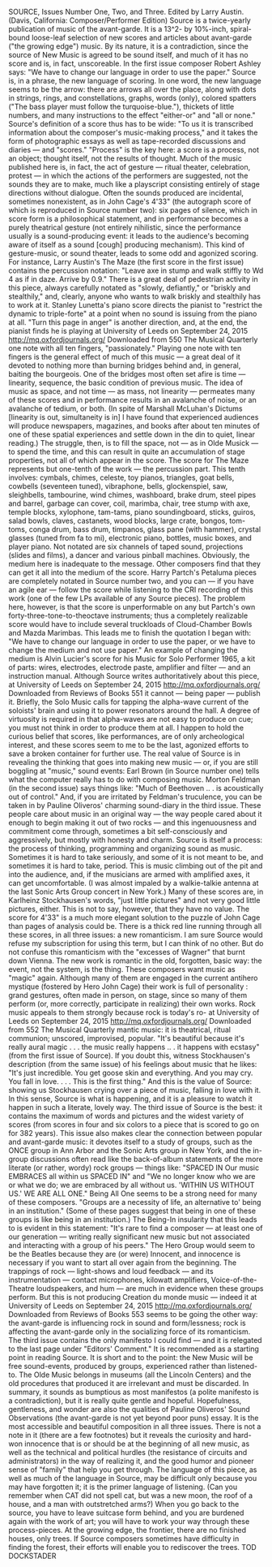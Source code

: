 SOURCE, Issues Number One, Two, and Three. Edited by Larry Austin. (Davis,
California: Composer/Performer Edition)
Source is a twice-yearly publication of music of the avant-garde. It is
a 13^2- by 10%-inch, spiral-bound loose-leaf selection of new scores and
articles about avant-garde ("the growing edge") music. By its nature, it is
a contradiction, since the source of New Music is agreed to be sound
itself, and much of it has no score and is, in fact, unscoreable.
In the first issue composer Robert Ashley says: "We have to change
our language in order to use the paper." Source is, in a phrase, the new
language of scoring. In one word, the new language seems to be the
arrow: there are arrows all over the place, along with dots in strings,
rings, and constellations, graphs, words (only), colored spatters ("The
bass player must follow the turquoise-blue."), thickets of little numbers,
and many instructions to the effect "either-or" and "all or none."
Source's definition of a score thus has to be wide: "To us it is transcribed
information about the composer's music-making process," and it takes the
form of photographic essays as well as tape-recorded discussions and
diaries — and "scores."
"Process" is the key here: a score is a process, not an object; thought
itself, not the results of thought. Much of the music published here is, in
fact, the act of gesture — ritual theater, celebration, protest — in which
the actions of the performers are suggested, not the sounds they are to
make, much like a playscript consisting entirely of stage directions without
dialogue. Often the sounds produced are incidental, sometimes nonexistent,
as in John Cage's 4'33" (the autograph score of which is reproduced
in Source number two): six pages of silence, which in score
form is a philosophical statement, and in performance becomes a purely
theatrical gesture (not entirely nihilistic, since the performance usually is
a sound-producing event: it leads to the audience's becoming aware of
itself as a sound [cough] producing mechanism).
This kind of gesture-music, or sound theater, leads to some odd and
agonized scoring. For instance, Larry Austin's The Maze (the first score
in the first issue) contains the percussion notation: "Leave axe in stump
and walk stiffly to Wd 4 as if in daze. Arrive by 0.9." There is a great
deal of pedestrian activity in this piece, always carefully notated as
"slowly, defiantly," or "briskly and stealthily," and, clearly, anyone who
wants to walk briskly and stealthily has to work at it. Stanley Lunetta's
piano score directs the pianist to "restrict the dynamic to triple-forte" at a
point when no sound is issuing from the piano at all. "Turn this page in
anger" is another direction, and, at the end, the pianist finds he is playing
 at University of Leeds on September 24, 2015 http://mq.oxfordjournals.org/ Downloaded from 
550 The Musical Quarterly
one note with all ten fingers, "passionately." Playing one note with ten
fingers is the general effect of much of this music — a great deal of it
devoted to nothing more than burning bridges behind and, in general, baiting
the bourgeois. One of the bridges most often set afire is time — linearity,
sequence, the basic condition of previous music.
The idea of music as space, and not time — as mass, not linearity —
permeates many of these scores and in performance results in an avalanche
of noise, or an avalanche of tedium, or both. (In spite of Marshall
McLuhan's Dictums [linearity is out, simultaneity is in] I have found
that experienced audiences will produce newspapers, magazines, and books
after about ten minutes of one of these spatial experiences and settle down in
the din to quiet, linear reading.) The struggle, then, is to fill the space,
not — as in Olde Musick — to spend the time, and this can result in
quite an accumulation of stage properties, not all of which appear in the
score. The score for The Maze represents but one-tenth of the work — the
percussion part. This tenth involves: cymbals, chimes, celeste, toy pianos,
triangles, goat bells, cowbells (seventeen tuned), vibraphone, bells, glockenspiel,
saw, sleighbells, tambourine, wind chimes, washboard, brake drum,
steel pipes and barrel, garbage can cover, coil, marimba, chair, tree
stump with axe, temple blocks, xylophone, tam-tams, piano soundingboard,
sticks, guiros, salad bowls, claves, castanets, wood blocks, large
crate, bongos, tom-toms, conga drum, bass drum, timpanos, glass pane
(with hammer), crystal glasses (tuned from fa to mi), electronic piano,
bottles, music boxes, and player piano. Not notated are six channels of
taped sound, projections (slides and films), a dancer and various pinball
machines. Obviously, the medium here is inadequate to the message.
Other composers find that they can get it all into the medium of the
score. Harry Partch's Petaluma pieces are completely notated in Source
number two, and you can — if you have an agile ear — follow the score
while listening to the CRI recording of this work (one of the few LPs
available of any Source pieces). The problem here, however, is that the
score is unperformable on any but Partch's own forty-three-tone-to-theoctave
instruments; thus a completely realizable score would have to
include several truckloads of Cloud-Chamber Bowls and Mazda Marimbas.
This leads me to finish the quotation I began with: "We have
to change our language in order to use the paper, or we have to change
the medium and not use paper." An example of changing the medium is
Alvin Lucier's score for his Music for Solo Performer 1965, a kit of
parts: wires, electrodes, electrode paste, amplifier and filter — and an instruction
manual. Although Source writes authoritatively about this piece,
 at University of Leeds on September 24, 2015 http://mq.oxfordjournals.org/ Downloaded from 
Reviews of Books 551
it cannot — being paper — publish it. Briefly, the Solo Music calls for
tapping the alpha-wave current of the soloists' brain and using it to
power resonators around the hall. A degree of virtuosity is required in that
alpha-waves are not easy to produce on cue; you must not think in order
to produce them at all.
I happen to hold the curious belief that scores, like performances, are
of only archeological interest, and these scores seem to me to be the last,
agonized efforts to save a broken container for further use. The real value
of Source is in revealing the thinking that goes into making new music — or,
if you are still boggling at "music," sound events: Earl Brown (in Source
number one) tells what the computer really has to do with composing
music. Morton Feldman (in the second issue) says things like: "Much of
Beethoven .. . is acoustically out of control." And, if you are irritated by
Feldman's truculence, you can be taken in by Pauline Oliveros' charming
sound-diary in the third issue. These people care about music in an
original way — the way people cared about it enough to begin making it out
of two rocks — and this ingenuousness and commitment come through,
sometimes a bit self-consciously and aggressively, but mostly with honesty
and charm. Source is itself a process: the process of thinking, programming
and organizing sound as music. Sometimes it is hard to take seriously,
and some of it is not meant to be, and sometimes it is hard to take, period.
This is music climbing out of the pit and into the audience, and, if the
musicians are armed with amplified axes, it can get uncomfortable. (I was
almost impaled by a walkie-talkie antenna at the last Sonic Arts Group
concert in New York.) Many of these scores are, in Karlheinz Stockhausen's
words, "just little pictures" and not very good little pictures, either. This is
not to say, however, that they have no value. The score for 4'33" is a much
more elegant solution to the puzzle of John Cage than pages of analysis
could be.
There is a thick red line running through all these scores, in all
three issues: a new romanticism. I am sure Source would refuse my
subscription for using this term, but I can think of no other. But do not
confuse this romanticism with the "excesses of Wagner" that burnt down
Vienna. The new work is romantic in the old, forgotten, basic way: the
event, not the system, is the thing. These composers want music as
"magic" again. Although many of them are engaged in the current antihero
mystique (fostered by Hero John Cage) their work is full of personality
: grand gestures, often made in person, on stage, since so many of
them perform (or, more correctly, participate in realizing) their own
works. Rock music appeals to them strongly because rock is today's ro-
 at University of Leeds on September 24, 2015 http://mq.oxfordjournals.org/ Downloaded from 
552 The Musical Quarterly
mantic music: it is theatrical, ritual communion; unscored, improvised,
popular. "It's beautiful because it's really aural magic . . . the music
really happens .. . it happens with ecstasy" (from the first issue of
Source). If you doubt this, witness Stockhausen's description (from the same
issue) of his feelings about music that he likes: "It's just incredible. You
get goose skin and everything. And you may cry. You fall in love. . . . This
is the first thing." And this is the value of Source: showing us Stockhausen
crying over a piece of music, falling in love with it. In this sense,
Source is what is happening, and it is a pleasure to watch it happen in
such a literate, lovely way.
The third issue of Source is the best: it contains the maximum of
words and pictures and the widest variety of scores (from scores in four
and six colors to a piece that is scored to go on for 382 years). This issue
also makes clear the connection between popular and avant-garde music:
it devotes itself to a study of groups, such as the ONCE group in Ann
Arbor and the Sonic Arts group in New York, and the in-group discussions
often read like the back-of-album statements of the more literate (or
rather, wordy) rock groups — things like:
"SPACED IN
Our music EMBRACES all within us
SPACED IN"
and
"We no longer know who we are
or what we do; we are embraced
by all without us. 'WITHIN US
WITHOUT US.' WE ARE ALL ONE."
Being All One seems to be a strong need for many of these composers.
"Groups are a necessity of life, an alternative to' being in an institution."
(Some of these pages suggest that being in one of these groups is like being
in an institution.) The Being-In insularity that this leads to is evident
in this statement: "It's rare to find a composer — at least one of our
generation — writing really significant new music but not associated and
interacting with a group of his peers." The Hero Group would seem to
be the Beatles because they are (or were) Innocent, and innocence is
necessary if you want to start all over again from the beginning. The trappings
of rock — light-shows and loud feedback — and its instrumentation
— contact microphones, kilowatt amplifiers, Voice-of-the-Theatre
loudspeakers, and hum — are much in evidence when these groups perform.
But this is not producing Creation du monde music — indeed it
 at University of Leeds on September 24, 2015 http://mq.oxfordjournals.org/ Downloaded from 
Reviews of Books 553
seems to be going the other way: the avant-garde is influencing rock in
sound and form/lessness; rock is affecting the avant-garde only in the
socializing force of its romanticism.
The third issue contains the only manifesto I could find — and it is
relegated to the last page under "Editors' Comment." It is recommended
as a starting point in reading Source. It is short and to the point: the New
Music will be free sound-events, produced by groups, experienced rather
than listened-to. The Olde Music belongs in museums (all the Lincoln
Centers) and the old procedures that produced it are irrelevant and must
be discarded. In summary, it sounds as bumptious as most manifestos (a
polite manifesto is a contradiction), but it is really quite gentle and hopeful.
Hopefulness, gentleness, and wonder are also the qualities of Pauline
Oliveros' Sound Observations (the avant-garde is not yet beyond poor
puns) essay. It is the most accessible and beautiful composition in all three
issues. There is not a note in it (there are a few footnotes) but it reveals
the curiosity and hard-won innocence that is or should be at the beginning
of all new music, as well as the technical and political hurdles (the resistance
of circuits and administrators) in the way of realizing it, and the
good humor and pioneer sense of "family" that help you get through.
The language of this piece, as well as much of the language in
Source, may be difficult only because you may have forgotten it; it is the
primer language of listening. (Can you remember when CAT did not spell
cat, but was a new moon, the roof of a house, and a man with outstretched
arms?) When you go back to the source, you have to leave suitcase form
behind, and you are burdened again with the work of art; you will have
to work your way through these process-pieces. At the growing edge, the
frontier, there are no finished houses, only trees. If Source composers
sometimes have difficulty in finding the forest, their efforts will enable
you to rediscover the trees.
TOD DOCKSTADER